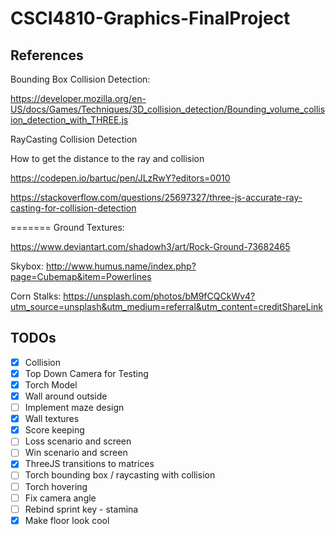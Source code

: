 # CSCI4810-Graphics-FinalProject

## References

Bounding Box Collision Detection:

https://developer.mozilla.org/en-US/docs/Games/Techniques/3D_collision_detection/Bounding_volume_collision_detection_with_THREE.js

RayCasting Collision Detection

How to get the distance to the ray and collision

https://codepen.io/bartuc/pen/JLzRwY?editors=0010
 
https://stackoverflow.com/questions/25697327/three-js-accurate-ray-casting-for-collision-detection

=======
Ground Textures:

https://www.deviantart.com/shadowh3/art/Rock-Ground-73682465

Skybox:
http://www.humus.name/index.php?page=Cubemap&item=Powerlines

Corn Stalks:
https://unsplash.com/photos/bM9fCQCkWv4?utm_source=unsplash&utm_medium=referral&utm_content=creditShareLink

## TODOs

- [x] Collision
- [x] Top Down Camera for Testing
- [x] Torch Model
- [x] Wall around outside
- [ ] Implement maze design
- [x] Wall textures
- [x] Score keeping
- [ ] Loss scenario and screen
- [ ] Win scenario and screen
- [x] ThreeJS transitions to matrices
- [ ] Torch bounding box / raycasting with collision
- [ ] Torch hovering
- [ ] Fix camera angle
- [ ] Rebind sprint key - stamina
- [x] Make floor look cool
